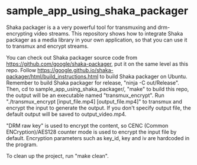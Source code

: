 # sample_app_using_shaka_packager
Shaka packager is a a very powerful tool for transmuxing and drm-encrypting video streams. This repository shows how to integrate Shaka packager as a media library in your own application, so that you can use it to transmux and encrypt streams.

You can check out Shaka packager source code from https://github.com/google/shaka-packager, put it on the same level as this repo. Follow https://google.github.io/shaka-packager/html/build_instructions.html to build Shaka packager on Ubuntu. Remember to build Shaka packager for release, "ninja -C out/Release". Then, cd to sample_app_using_shaka_packager/, "make" to build this repo, the output will be an executable named "transmux_encrypt". Run "./transmux_encrypt [input_file.mp4] [output_file.mp4]" to transmux and encrypt the input to generate the output. If you don't specify output file, the default output will be saved to output_video.mp4. 

"DRM raw key" is used to encrypt the content, so CENC (Common ENCryption)/AES128 counter mode is used to encrypt the input file by default. Encryption parameters such as key_id, key and iv are hardcoded in the program. 

To clean up the project, run "make clean".
